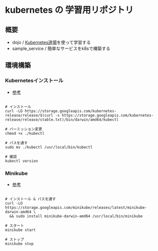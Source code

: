 # kubernetes の 学習用リポジトリ

## 概要

* dojo / [Kubernetes道場](https://cstoku.dev/posts/2018/k8sdojo-01/)を使って学習する
* sample_service / 簡単なサービスをk8sで構築する

## 環境構築

### Kubernetesインストール
* [参考](https://kubernetes.io/ja/docs/tasks/tools/install-kubectl/#macos%E3%81%B8kubectl%E3%82%92%E3%82%A4%E3%83%B3%E3%82%B9%E3%83%88%E3%83%BC%E3%83%AB%E3%81%99%E3%82%8B)

```shell

# インストール
curl -LO https://storage.googleapis.com/kubernetes-release/release/$(curl -s https://storage.googleapis.com/kubernetes-release/release/stable.txt)/bin/darwin/amd64/kubectl

# パーミッション変更
chmod +x ./kubectl

# パスを通す
sudo mv ./kubectl /usr/local/bin/kubectl

# 確認
kubectl version
```

### Minikube

* [参考](https://minikube.sigs.k8s.io/docs/start/macos/)

```shell

# インストール & パスを通す
curl -LO https://storage.googleapis.com/minikube/releases/latest/minikube-darwin-amd64 \
  && sudo install minikube-darwin-amd64 /usr/local/bin/minikube

# スタート
minikube start

# ストップ
minikube stop
```
